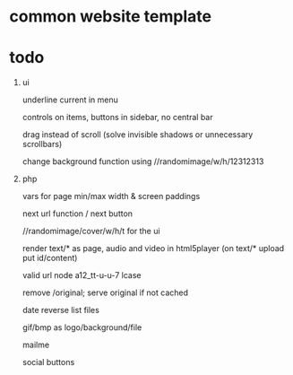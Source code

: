 # common website template

# todo

   1) ui 
   
      underline current in menu
      
      controls on items, buttons in sidebar, no central bar
      
      drag instead of scroll (solve invisible shadows or unnecessary scrollbars)
      
      change background function using //randomimage/w/h/12312313
         
   2) php
   
      vars for page min/max width & screen paddings
      
      next url function / next button         
      
      //randomimage/cover/w/h/t for the ui
      
      render text/* as page, audio and video in html5player
         (on text/* upload put id/content)
      
      valid url node a12_tt-u-u-7 lcase
      
      remove /original; serve original if not cached
       
      date reverse list files

      gif/bmp as logo/background/file

      mailme         

      social buttons
         

         
